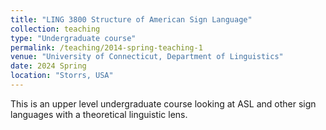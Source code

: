 ```yaml
---
title: "LING 3800 Structure of American Sign Language"
collection: teaching
type: "Undergraduate course"
permalink: /teaching/2014-spring-teaching-1
venue: "University of Connecticut, Department of Linguistics"
date: 2024 Spring
location: "Storrs, USA"
---
```


This is an upper level undergraduate course looking at ASL and other sign languages with a theoretical linguistic lens.

 
